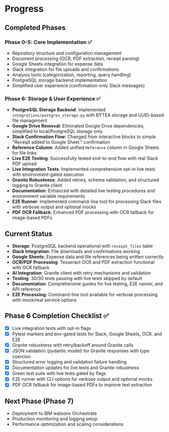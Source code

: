# Progress

## Completed Phases

### Phase 0-5: Core Implementation ✅
- Repository structure and configuration management
- Document processing (OCR, PDF extraction, receipt parsing)
- Google Sheets integration for expense data
- Slack integration for file uploads and confirmations
- Analysis tools (categorization, reporting, query handling)
- PostgreSQL storage backend implementation
- Simplified user experience (confirmation-only Slack messages)

### Phase 6: Storage & User Experience ✅
- **PostgreSQL Storage Backend**: Implemented `integrations/postgres_storage.py` with BYTEA storage and UUID-based file management
- **Google Drive Removal**: Eliminated Google Drive dependencies, simplified to local/PostgreSQL storage only
- **Slack Confirmation Flow**: Changed from interactive blocks to simple "Receipt added to Google Sheet." confirmation
- **Reference Column**: Added unified `Reference` column in Google Sheets for file links
- **Live E2E Testing**: Successfully tested end-to-end flow with real Slack PDF upload
- **Live Integration Tests**: Implemented comprehensive opt-in live tests with environment-gated execution
- **Granite Robustness**: Added retries, schema validation, and structured logging to Granite client
- **Documentation**: Enhanced with detailed live testing procedures and environment variable requirements
- **E2E Runner**: Implemented command-line tool for processing Slack files with verbose output and optional mocks
- **PDF OCR Fallback**: Enhanced PDF processing with OCR fallback for image-based PDFs

## Current Status
- **Storage**: PostgreSQL backend operational with `receipt_files` table
- **Slack Integration**: File downloads and confirmations working
- **Google Sheets**: Expense data and file references being written correctly
- **OCR/PDF Processing**: Tesseract OCR and PDF extraction functional with OCR fallback
- **AI Integration**: Granite client with retry mechanisms and validation
- **Testing**: 30/30 tests passing with live tests skipped by default
- **Documentation**: Comprehensive guides for live testing, E2E runner, and API reference
- **E2E Processing**: Command-line tool available for verbose processing with mock/real service options

## Phase 6 Completion Checklist ✅
- [x] Live integration tests with opt-in flags
- [x] Pytest markers and env-gated tests for Slack, Google Sheets, OCR, and E2E
- [x] Granite robustness with retry/backoff around Granite calls
- [x] JSON validation (pydantic model) for Granite responses with type coercion
- [x] Structured error logging and validation failure handling
- [x] Documentation updates for live tests and Granite robustness
- [x] Green test suite with live tests gated by flags
- [x] E2E runner with CLI options for verbose output and optional mocks
- [x] PDF OCR fallback for image-based PDFs to improve text extraction

## Next Phase (Phase 7)
- Deployment to IBM watsonx Orchestrate
- Production monitoring and logging setup
- Performance optimization and scaling considerations
